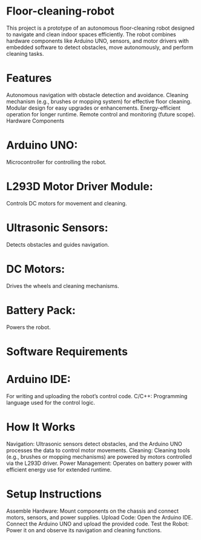 # Floor-cleaning-robot
This project is a prototype of an autonomous floor-cleaning robot designed to navigate 
and clean indoor spaces efficiently. The robot combines hardware components like 
Arduino UNO, sensors, and motor drivers with embedded software to detect obstacles, 
move autonomously, and perform cleaning tasks.

# Features
Autonomous navigation with obstacle detection and avoidance.
Cleaning mechanism (e.g., brushes or mopping system) for effective floor cleaning.
Modular design for easy upgrades or enhancements.
Energy-efficient operation for longer runtime.
Remote control and monitoring (future scope).
Hardware Components
# Arduino UNO: 
Microcontroller for controlling the robot.
# L293D Motor Driver Module: 
Controls DC motors for movement and cleaning.
# Ultrasonic Sensors:
Detects obstacles and guides navigation.
# DC Motors: 
Drives the wheels and cleaning mechanisms.
# Battery Pack: 
Powers the robot.

# Software Requirements
# Arduino IDE: 
For writing and uploading the robot’s control code.
C/C++:
Programming language used for the control logic.

# How It Works

Navigation: Ultrasonic sensors detect obstacles, and the Arduino UNO
processes the data to control motor movements.
Cleaning: Cleaning tools (e.g., brushes or mopping mechanisms) are 
powered by motors controlled via the L293D driver.
Power Management: Operates on battery power with efficient energy use
for extended runtime.

# Setup Instructions
Assemble Hardware: Mount components on the chassis and connect motors, sensors, and power supplies.
Upload Code:
Open the Arduino IDE.
Connect the Arduino UNO and upload the provided code.
Test the Robot: Power it on and observe its navigation and cleaning functions.
